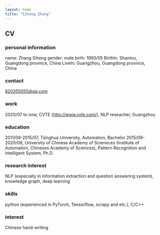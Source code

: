 ```yaml
---
layout: home
title: "Siheng Zhang"
---
```


## CV

### personal information

name: Zhang Siheng
gender: male
birth: 1993/05
BirthIn: Shantou, Guangdong province, China
LiveIn: Guangzhou, Guangdong province, China

### contact

820355055@qq.com

### work

2020/07 to now, CVTE (http://www.cvte.com/), NLP reseacher, Guangzhou

### education

2011/09-2015/07, Tsinghua University, Automation, Bachelor
2015/09-2020/09, University of Chinese Academy of Scieneces (Institute of Automation, Chineses Academy of Sciences), Pattern Recognition and Intelligent System, Ph.D.

### research interest
NLP (especially in information extraction and question answering system), knowledge graph, deep learning

### skills
python (experienced in PyTorch, Tensorflow, scrapy and etc.), C/C++

### interest
Chinese hand-writing
